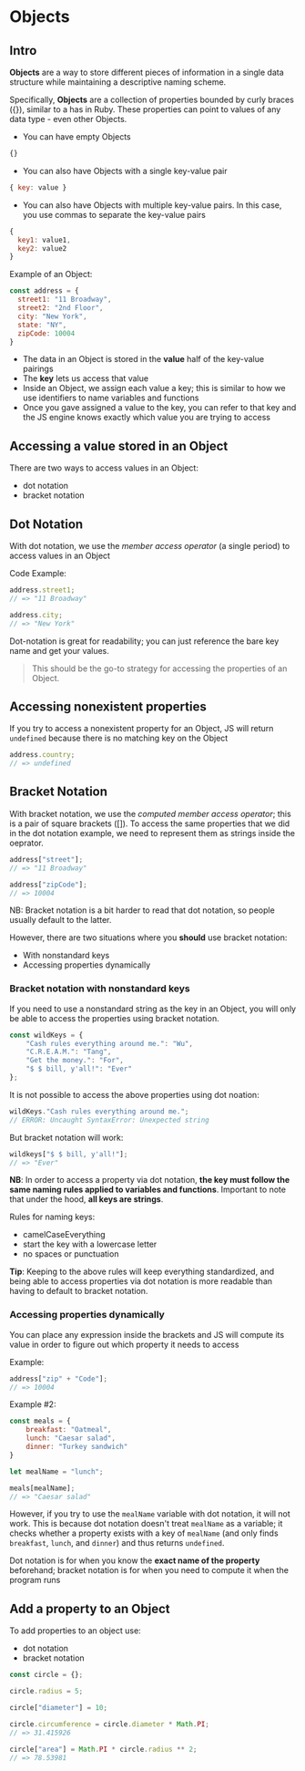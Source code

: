 # Objects

## Intro

**Objects** are a way to store different pieces of information in a single data structure while maintaining a descriptive naming scheme. 

Specifically, **Objects** are a collection of properties bounded by curly braces ({}), similar to a has in Ruby. These properties can point to values of any data type - even other Objects.

* You can have empty Objects

```js
{}
```

* You can also have Objects with a single key-value pair

```js
{ key: value }
```

* You can also have Objects with multiple key-value pairs. In this case, you use commas to separate the key-value pairs

```js
{
  key1: value1,
  key2: value2
}
```

Example of an Object:

```js
const address = {
  street1: "11 Broadway",
  street2: "2nd Floor",
  city: "New York",
  state: "NY",
  zipCode: 10004
}
```

* The data in an Object is stored in the **value** half of the key-value pairings
* The **key** lets us access that value
* Inside an Object, we assign each value a key; this is similar to how we use identifiers to name variables and functions
* Once you gave assigned a value to the key, you can refer to that key and the JS engine knows exactly which value you are trying to access

## Accessing a value stored in an Object

There are two ways to access values in an Object:
* dot notation
* bracket notation

## Dot Notation

With dot notation, we use the *member access operator* (a single period) to access values in an Object

Code Example:

```js
address.street1;
// => "11 Broadway"

address.city;
// => "New York"
``` 

Dot-notation is great for readability; you can just reference the bare key name and get your values. 
> This should be the go-to strategy for accessing the properties of an Object.

## Accessing nonexistent properties

If you try to access a nonexistent property for an Object, JS will return `undefined` because there is no matching key on the Object


```js
address.country;
// => undefined
```

## Bracket Notation

With bracket notation, we use the *computed member access operator*; this is a pair of square brackets ([]). To access the same properties that we did in the dot notation example, we need to represent them as strings inside the oeprator.

```js
address["street"];
// => "11 Broadway"

address["zipCode"];
// => 10004
```

NB: Bracket notation is a bit harder to read that dot notation, so people usually default to the latter. 

However, there are two situations where you **should** use bracket notation:
* With nonstandard keys
* Accessing properties dynamically

### Bracket notation with nonstandard keys

If you need to use a nonstandard string as the key in an Object, you will only be able to access the properties using bracket notation.

```js
const wildKeys = {
	"Cash rules everything around me.": "Wu",
	"C.R.E.A.M.": "Tang",
	"Get the money.": "For",
	"$ $ bill, y'all!": "Ever"
};
```

It is not possible to access the above properties using dot noation:

```js
wildKeys."Cash rules everything around me.";
// ERROR: Uncaught SyntaxError: Unexpected string
```

But bracket notation will work:

```js
wildkeys["$ $ bill, y'all!"];
// => "Ever"
```

**NB**: In order to access a property via dot notation, **the key must follow the same naming rules applied to variables and functions**. Important to note that under the hood, **all keys are strings**.

Rules for naming keys:

* camelCaseEverything
* start the key with a lowercase letter
* no spaces or punctuation

**Tip**: Keeping to the above rules will keep everything standardized, and being able to access properties via dot notation is more readable than having to default to bracket notation.

### Accessing properties dynamically

You can place any expression inside the brackets and JS will compute its value in order to figure out which property it needs to access

Example:

```js
address["zip" + "Code"];
// => 10004
```

Example #2:

```js
const meals = {
	breakfast: "Oatmeal",
	lunch: "Caesar salad",
	dinner: "Turkey sandwich"
}
```

```js
let mealName = "lunch";

meals[mealName];
// => "Caesar salad"
```

However, if you try to use the `mealName` variable with dot notation, it will not work. This is because dot notation doesn't treat `mealName` as a variable; it checks whether a property exists with a key of `mealName` (and only finds `breakfast`, `lunch`, and `dinner`) and thus returns `undefined`.

Dot notation is for when you know the **exact name of the property** beforehand; bracket notation is for when you need to compute it when the program runs

## Add a property to an Object

To add properties to an object use:
* dot notation
* bracket notation

```js
const circle = {};

circle.radius = 5;

circle["diameter"] = 10;

circle.circumference = circle.diameter * Math.PI;
// => 31.415926

circle["area"] = Math.PI * circle.radius ** 2;
// => 78.53981